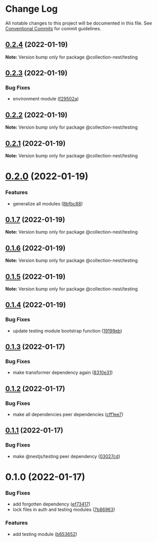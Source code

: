 # Change Log

All notable changes to this project will be documented in this file.
See [Conventional Commits](https://conventionalcommits.org) for commit guidelines.

## [0.2.4](https://github.com/developer239/collection-nest/compare/@collection-nest/testing@0.2.3...@collection-nest/testing@0.2.4) (2022-01-19)

**Note:** Version bump only for package @collection-nest/testing





## [0.2.3](https://github.com/developer239/collection-nest/compare/@collection-nest/testing@0.2.2...@collection-nest/testing@0.2.3) (2022-01-19)


### Bug Fixes

* environment module ([f29502a](https://github.com/developer239/collection-nest/commit/f29502a88b7161e65b5a6fc2c67d26f143fab0a3))





## [0.2.2](https://github.com/developer239/collection-nest/compare/@collection-nest/testing@0.2.1...@collection-nest/testing@0.2.2) (2022-01-19)

**Note:** Version bump only for package @collection-nest/testing





## [0.2.1](https://github.com/developer239/collection-nest/compare/@collection-nest/testing@0.2.0...@collection-nest/testing@0.2.1) (2022-01-19)

**Note:** Version bump only for package @collection-nest/testing





# [0.2.0](https://github.com/developer239/collection-nest/compare/@collection-nest/testing@0.1.7...@collection-nest/testing@0.2.0) (2022-01-19)


### Features

* generalize all modules ([8bfbc88](https://github.com/developer239/collection-nest/commit/8bfbc886384437762dbbb1b428ef4fbfc0496fe7))





## [0.1.7](https://github.com/developer239/collection-nest/compare/@collection-nest/testing@0.1.6...@collection-nest/testing@0.1.7) (2022-01-19)

**Note:** Version bump only for package @collection-nest/testing





## [0.1.6](https://github.com/developer239/collection-nest/compare/@collection-nest/testing@0.1.5...@collection-nest/testing@0.1.6) (2022-01-19)

**Note:** Version bump only for package @collection-nest/testing





## [0.1.5](https://github.com/developer239/collection-nest/compare/@collection-nest/testing@0.1.4...@collection-nest/testing@0.1.5) (2022-01-19)

**Note:** Version bump only for package @collection-nest/testing





## [0.1.4](https://github.com/developer239/collection-nest/compare/@collection-nest/testing@0.1.3...@collection-nest/testing@0.1.4) (2022-01-19)


### Bug Fixes

* update testing module bootstrap function ([19199eb](https://github.com/developer239/collection-nest/commit/19199eb5db55240a4490e194ef5b2c4f0a2c24d2))





## [0.1.3](https://github.com/developer239/collection-nest/compare/@collection-nest/testing@0.1.2...@collection-nest/testing@0.1.3) (2022-01-17)


### Bug Fixes

* make transformer dependency again ([8310e31](https://github.com/developer239/collection-nest/commit/8310e31a4b1de2e62747a1f8e1b49d113d013594))





## [0.1.2](https://github.com/developer239/collection-nest/compare/@collection-nest/testing@0.1.1...@collection-nest/testing@0.1.2) (2022-01-17)


### Bug Fixes

* make all dependencies peer dependencies ([cff1ee7](https://github.com/developer239/collection-nest/commit/cff1ee7ec96396825d8463f44bb03789d2d6fa74))





## [0.1.1](https://github.com/developer239/collection-nest/compare/@collection-nest/testing@0.1.0...@collection-nest/testing@0.1.1) (2022-01-17)


### Bug Fixes

* make @nestjs/testing peer dependency ([03027cd](https://github.com/developer239/collection-nest/commit/03027cdd1b946f047ce68ad0d90be65eb28c7de3))





# 0.1.0 (2022-01-17)


### Bug Fixes

* add forgotten dependency ([ef73417](https://github.com/developer239/collection-nest/commit/ef73417d9f9264fa79ef9b8921c17c50ab72deb0))
* lock files in auth and testing modules ([7b86963](https://github.com/developer239/collection-nest/commit/7b86963eb9c0c19387808376ef970dec6ea24972))


### Features

* add testing module ([b653652](https://github.com/developer239/collection-nest/commit/b653652c16664098e0befe218466d94078df0d6f))

